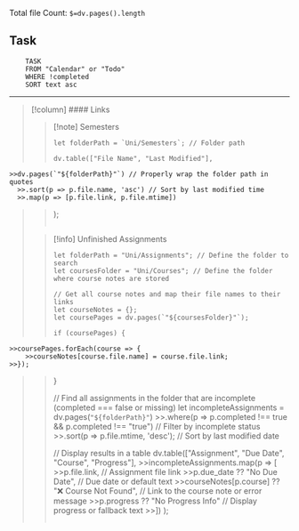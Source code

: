 Total file Count: `$=dv.pages().length`
## Task
```dataview
	TASK
	FROM "Calendar" or "Todo"
	WHERE !completed
	SORT text asc
```
---
> [!column] #### Links
>> [!note] Semesters
>>```dataviewjs
>>let folderPath = `Uni/Semesters`; // Folder path 
>>
>>dv.table(["File Name", "Last Modified"], 
    >>dv.pages(`"${folderPath}"`) // Properly wrap the folder path in quotes
      >>.sort(p => p.file.name, 'asc') // Sort by last modified time
      >>.map(p => [p.file.link, p.file.mtime])
>>);
>>```
>
>> [!info] Unfinished Assignments
>> 
>>```dataviewjs
>>let folderPath = "Uni/Assignments"; // Define the folder to search
>>let coursesFolder = "Uni/Courses"; // Define the folder where course notes are stored
>>
>>// Get all course notes and map their file names to their links
>>let courseNotes = {};
>>let coursePages = dv.pages(`"${coursesFolder}"`);
>>
>>if (coursePages) {
    >>coursePages.forEach(course => {
        >>courseNotes[course.file.name] = course.file.link;
    >>});
>>}
>>
>>// Find all assignments in the folder that are incomplete (completed === false or missing)
>>let incompleteAssignments = dv.pages(`"${folderPath}"`)
    >>.where(p => p.completed !== true && p.completed !== "true") // Filter by incomplete status
    >>.sort(p => p.file.mtime, 'desc'); // Sort by last modified date
>>
>>// Display results in a table
>>dv.table(["Assignment", "Due Date", "Course", "Progress"], 
    >>incompleteAssignments.map(p => [
        >>p.file.link, // Assignment file link
        >>p.due_date ?? "No Due Date", // Due date or default text
        >>courseNotes[p.course] ?? "❌ Course Not Found", // Link to the course note or error message
        >>p.progress ?? "No Progress Info" // Display progress or fallback text
    >>])
>>);
>>```
